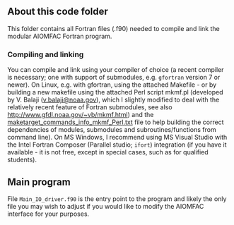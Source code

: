 ## About this code folder
This folder contains all Fortran files (.f90) needed to compile and link the modular AIOMFAC Fortran program. 
### Compiling and linking
You can compile and link using your compiler of choice (a recent compiler is necessary; one with support of submodules, e.g. `gfortran` version 7 or newer). On Linux, e.g. with gfortran, using the attached Makefile - or by building a new makefile using the attached Perl script mkmf.pl (developed by V. Balaji (v.balaji@noaa.gov), which I slightly modified to deal with the relatively recent feature of Fortran submodules, see also http://www.gfdl.noaa.gov/~vb/mkmf.html) and the [maketarget_commands_info_mkmf_Perl.txt](./maketarget_commands_info_mkmf_Perl.txt) file to help building the correct dependencies of modules, submodules and subroutines/functions from command line). 
On MS Windows, I recommend using MS Visual Studio with the Intel Fortran Composer (Parallel studio; `ifort`) integration (if you have it available - it is not free, except in special cases, such as for qualified students).

## Main program
File <code>Main_IO_driver.f90</code> is the entry point to the program and likely the only file you may wish to adjust if you would like to modify the AIOMFAC interface for your purposes.
